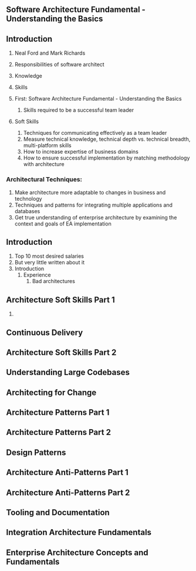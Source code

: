 ## Software Architecture Fundamental - Understanding the Basics ##

## Introduction ##
1. Neal Ford and Mark Richards
2. Responsibilities of software architect
3. Knowledge
4. Skills
5. First: Software Architecture Fundamental - Understanding the Basics
	1. Skills required to be a successful team leader

6. Soft Skills
	1. Techniques for communicating effectively as a team leader
	2. Measure technical knowledge, technical depth vs. technical breadth, multi-platform skills
	3. How to increase expertise of business domains
	4. How to ensure successful implementation by matching methodology with architecture

### Architectural Techniques: ###
1. Make architecture more adaptable to changes in business and technology
2. Techniques and patterns for integrating multiple applications and databases
3. Get true understanding of enterprise architecture by examining the context and goals of EA implementation

## Introduction ##
1. Top 10 most desired salaries
2. But very little written about it
3. Introduction
	1. Experience
		1. Bad architectures

## Architecture Soft Skills Part 1 ##
1. 

## Continuous Delivery ##
## Architecture Soft Skills Part 2 ##
## Understanding Large Codebases ##
## Architecting for Change ##
## Architecture Patterns Part 1 ##
## Architecture Patterns Part 2 ##
## Design Patterns ##
## Architecture Anti-Patterns Part 1 ##
## Architecture Anti-Patterns Part 2 ##
## Tooling and Documentation ##
## Integration Architecture Fundamentals ##
## Enterprise Architecture Concepts and Fundamentals ##
